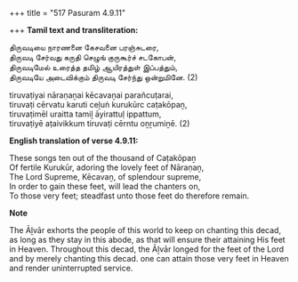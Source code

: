 +++
title = "517 Pasuram 4.9.11"

+++
**Tamil text and transliteration:**

திருவடியை நாரணனை கேசவனை பரஞ்சுடரை,  
திருவடி சேர்வது கருதி செழுங் குருகூர்ச் சடகோபன்,  
திருவடிமேல் உரைத்த தமிழ் ஆயிரத்துள் இப்பத்தும்,  
திருவடியே அடைவிக்கும் திருவடி சேர்ந்து ஒன்றுமினே. (2)

tiruvaṭiyai nāraṇaṉai kēcavaṉai parañcuṭarai,  
tiruvaṭi cērvatu karuti ceḻuṅ kurukūrc caṭakōpaṉ,  
tiruvaṭimēl uraitta tamiḻ āyirattuḷ ippattum,  
tiruvaṭiyē aṭaivikkum tiruvaṭi cērntu oṉṟumiṉē. (2)

**English translation of verse 4.9.11:**

These songs ten out of the thousand of Caṭakōpaṉ  
Of fertile Kurukūr, adoring the lovely feet of Nāraṇaṉ,  
The Lord Supreme, Kēcavaṉ, of splendour supreme,  
In order to gain these feet, will lead the chanters on,  
To those very feet; steadfast unto those feet do therefore remain.

**Note**

The Āḻvār exhorts the people of this world to keep on chanting this decad, as long as they stay in this abode, as that will ensure their attaining His feet in Heaven. Throughout this decad, the Āḻvār longed for the feet of the Lord and by merely chanting this decad. one can attain those very feet in Heaven and render uninterrupted service.


